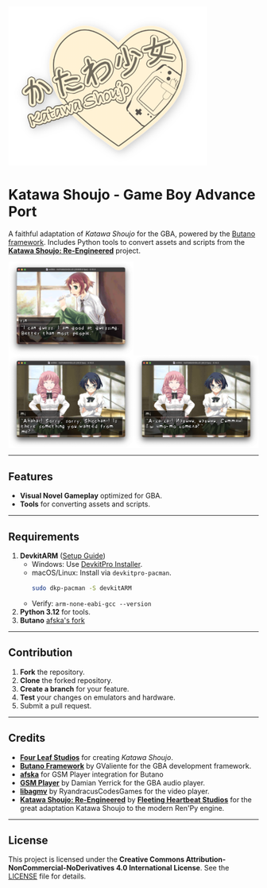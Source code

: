 ![Katawa Shoujo - Game Boy Advance Port](site/logo-github-nobg.png)

# Katawa Shoujo - Game Boy Advance Port

A faithful adaptation of *Katawa Shoujo* for the GBA, powered by the [Butano framework](https://github.com/GValiente/butano). Includes Python tools to convert assets and scripts from the **[Katawa Shoujo: Re-Engineered](https://github.com/fleetingheart/ksre)** project.

<div style="display: flex; justify-content: flex-start;">
    <img src="site/agb-ks-screenshot-1.png" alt="Katawa Shoujo - Game Boy Advance Port (event screenshot)" style="width: 50%;">
</div>
<div style="display: flex; justify-content: flex-start;">
    <img src="site/agb-ks-screenshot-2-en.png" alt="Katawa Shoujo - Game Boy Advance Port (dialog screenshot - en)" style="width: 50%;">
    <img src="site/agb-ks-screenshot-2-ru.png" alt="Katawa Shoujo - Game Boy Advance Port (dialog screenshot - ru)" style="width: 50%;">
</div>

---

## Features

- **Visual Novel Gameplay** optimized for GBA.
- **Tools** for converting assets and scripts.

---

## Requirements

1. **DevkitARM** ([Setup Guide](https://devkitpro.org/wiki/Getting_Started))
   - Windows: Use [DevkitPro Installer](https://github.com/devkitPro/installer/releases/latest).
   - macOS/Linux: Install via `devkitpro-pacman`.
     ```bash
     sudo dkp-pacman -S devkitARM
     ```
   - Verify: `arm-none-eabi-gcc --version`
2. **Python 3.12** for tools.
3. **Butano** [afska's fork](https://github.com/afska/butano)

---

## Contribution

1. **Fork** the repository.
2. **Clone** the forked repository.
3. **Create a branch** for your feature.
4. **Test** your changes on emulators and hardware.
5. Submit a pull request.

---

## Credits

- **[Four Leaf Studios](https://www.katawa-shoujo.com)** for creating *Katawa Shoujo*.
- **[Butano Framework](https://github.com/GValiente/butano)** by GValiente for the GBA development framework.
- **[afska](https://github.com/afska)** for GSM Player integration for Butano
- **[GSM Player](https://github.com/pinobatch/gsmplayer-gba)** by Damian Yerrick for the GBA audio player.
- **[libagmv](https://github.com/RyandracusCodesGames/libagmv)** by RyandracusCodesGames for the video player.
- **[Katawa Shoujo: Re-Engineered](https://codeberg.org/fhs/katawa-shoujo-re-engineered)** by **[Fleeting Heartbeat Studios](https://www.fhs.sh/)** for the great adaptation Katawa Shoujo to the modern Ren'Py engine.

---

## License

This project is licensed under the **Creative Commons Attribution-NonCommercial-NoDerivatives 4.0 International License**. See the [LICENSE](LICENSE.md) file for details.

